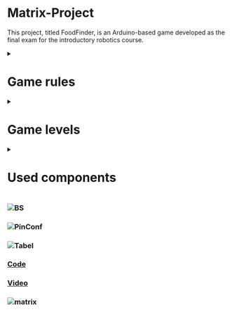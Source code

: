 # Matrix-Project
 This project, titled FoodFinder, is an Arduino-based game developed as the final exam for the introductory robotics course.


<details>
  <summary>
      <h1>Game rules</h1>
  </summary>
  <br>
 
  #### The goal of the game is to achieve the highest possible score by consuming the food 🍕. If obstacles like walls obstruct your path, you can eliminate them (by launching bombs) and must obtain the food before the time runs out.
</details>
  
<details>
  <summary>
      <h1>Game levels</h1>
  </summary>
  <br>
 
  #### In the initial level, you are allotted 15 seconds, followed by 10 seconds for the second level, and only 5 seconds for the final one. Both the walls and the food are randomly generated.
</details>

<details>
  <summary>
      <h1>Used components</h1>
  </summary>
  <br>
 
  #### For this project, I utilized the following components: arduino UNO, 16x2 LCD, 8x8 LED matrix, MAX7219 driver, joystick, 10μF electrolytic capacitor, 104pF ceramic capacitor, resistors, buzzer, potentiometer, wires
 
</details>


### ![BS](https://github.com/Diana5B/IntroductionToRobotics/assets/115624763/0efe9677-4932-49a5-9b94-b611bfe57a75)
### ![PinConf](https://github.com/Diana5B/IntroductionToRobotics/assets/115624763/9514c2d8-aec0-43e7-baa0-3ec08dcb9c73)
### ![Tabel](https://github.com/Diana5B/IntroductionToRobotics/assets/115624763/d71e09c4-5bd9-408b-8a6e-f8957d23e369)

  ### [Code](https://github.com/Diana5B/Matrix-Project/blob/main/FoodFinder.ino)
  ### [Video](https://youtube.com/shorts/P6rzC0VJxBo?si=krifKGd0qe0iPOEn)
  ### ![matrix](https://github.com/Diana5B/Matrix-Project/assets/115624763/c1794695-346d-47ad-abbe-4251c9040943)

  
